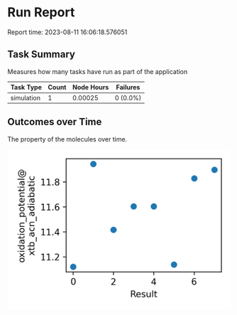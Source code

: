# Run Report
Report time: 2023-08-11 16:06:18.576051

## Task Summary
Measures how many tasks have run as part of the application

| Task Type   |   Count |   Node Hours | Failures   |
|-------------|---------|--------------|------------|
| simulation  |       1 |      0.00025 | 0 (0.0%)   |

## Outcomes over Time
The property of the molecules over time.

![simulation](simulation-outputs.png)

